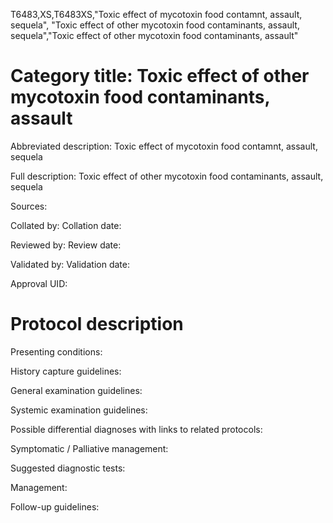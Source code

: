 T6483,XS,T6483XS,"Toxic effect of mycotoxin food contamnt, assault, sequela", "Toxic effect of other mycotoxin food contaminants, assault, sequela","Toxic effect of other mycotoxin food contaminants, assault"
# Category title: Toxic effect of other mycotoxin food contaminants, assault

Abbreviated description: Toxic effect of mycotoxin food contamnt, assault, sequela

Full description: Toxic effect of other mycotoxin food contaminants, assault, sequela

Sources:

Collated by:
Collation date:

Reviewed by:
Review date:

Validated by:
Validation date:

Approval UID:

# Protocol description

Presenting conditions:

History capture guidelines:

General examination guidelines:

Systemic examination guidelines:

Possible differential diagnoses with links to related protocols:

Symptomatic / Palliative management:

Suggested diagnostic tests:

Management:

Follow-up guidelines:
